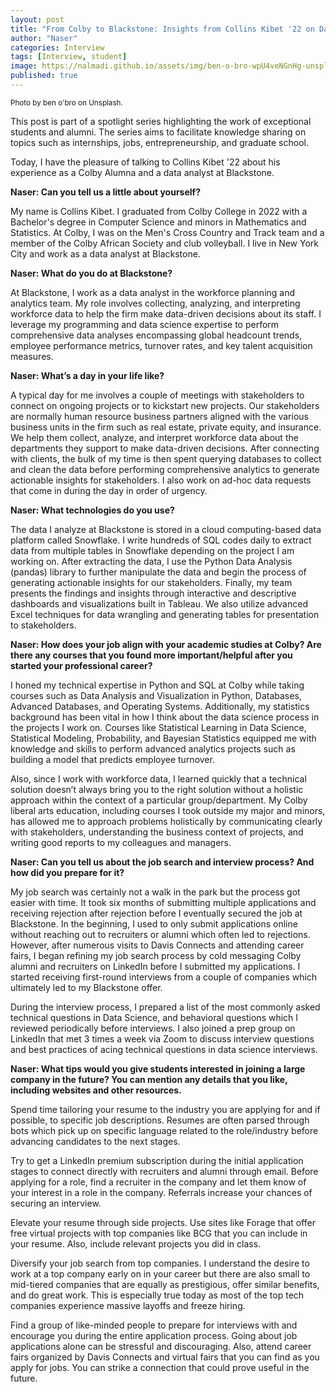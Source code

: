 ```yaml
---
layout: post
title: "From Colby to Blackstone: Insights from Collins Kibet '22 on Data Analytics, Career Prep, and the Job Hunt"
author: "Naser"
categories: Interview
tags: [Interview, student]
image: https://nalmadi.github.io/assets/img/ben-o-bro-wpU4veNGnHg-unsplash.jpg
published: true
---
```

<meta name="image" property="og:image" content="https://nalmadi.github.io/assets/img/ben-o-bro-wpU4veNGnHg-unsplash.jpg">
<sup>Photo by ben o'bro on Unsplash.</sup>
  

This post is part of a spotlight series highlighting the work of exceptional students and alumni.  The series aims to facilitate knowledge sharing on topics such as internships, jobs, entrepreneurship, and graduate school.  


Today, I have the pleasure of talking to Collins Kibet '22 about his experience as a Colby Alumna and a data analyst at Blackstone.


**Naser: Can you tell us a little about yourself?**

My name is Collins Kibet. I graduated from Colby College in 2022 with a Bachelor's degree in Computer Science and minors in Mathematics and Statistics. At Colby, I was on the Men's Cross Country and Track team and a member of the Colby African Society and club volleyball. I live in New York City and work as a data analyst at Blackstone.

**Naser: What do you do at Blackstone?**

At Blackstone, I work as a data analyst in the workforce planning and analytics team. My role involves collecting, analyzing, and interpreting workforce data to help the firm make data-driven decisions about its staff. I leverage my programming and data science expertise to perform comprehensive data analyses encompassing global headcount trends, employee performance metrics, turnover rates, and key talent acquisition measures. 

**Naser: What’s a day in your life like?**

A typical day for me involves a couple of meetings with stakeholders to connect on ongoing projects or to kickstart new projects. Our stakeholders are normally human resource business partners aligned with the various business units in the firm such as real estate, private equity, and insurance. We help them collect, analyze, and interpret workforce data about the departments they support to make data-driven decisions. After connecting with clients, the bulk of my time is then spent querying databases to collect and clean the data before performing comprehensive analytics to generate actionable insights for stakeholders. I also work on ad-hoc data requests that come in during the day in order of urgency.

**Naser: What technologies do you use?**



The data I analyze at Blackstone is stored in a cloud computing-based data platform called Snowflake. I write hundreds of SQL codes daily to extract data from multiple tables in Snowflake depending on the project I am working on. After extracting the data, I use the Python Data Analysis (pandas) library to further manipulate the data and begin the process of generating actionable insights for our stakeholders. Finally, my team presents the findings and insights through interactive and descriptive dashboards and visualizations built in Tableau. We also utilize advanced Excel techniques for data wrangling and generating tables for presentation to stakeholders.

**Naser: How does your job align with your academic studies at Colby? Are there any courses that you found more important/helpful after you started your professional career?**

I honed my technical expertise in Python and SQL at Colby while taking courses such as Data Analysis and Visualization in Python, Databases, Advanced Databases, and Operating Systems. Additionally, my statistics background has been vital in how I think about the data science process in the projects I work on. Courses like Statistical Learning in Data Science, Statistical Modeling, Probability, and Bayesian Statistics equipped me with knowledge and skills to perform advanced analytics projects such as building a model that predicts employee turnover. 

Also, since I work with workforce data, I learned quickly that a technical solution doesn’t always bring you to the right solution without a holistic approach within the context of a particular group/department. My Colby liberal arts education, including courses I took outside my major and minors, has allowed me to approach problems holistically by communicating clearly with stakeholders, understanding the business context of projects, and writing good reports to my colleagues and managers.

**Naser: Can you tell us about the job search and interview process? And how did you prepare for it?**

My job search was certainly not a walk in the park but the process got easier with time. It took six months of submitting multiple applications and receiving rejection after rejection before I eventually secured the job at Blackstone. In the beginning, I used to only submit applications online without reaching out to recruiters or alumni which often led to rejections. However, after numerous visits to Davis Connects and attending career fairs, I began refining my job search process by cold messaging Colby alumni and recruiters on LinkedIn before I submitted my applications. I started receiving first-round interviews from a couple of companies which ultimately led to my Blackstone offer. 

During the interview process, I prepared a list of the most commonly asked technical questions in Data Science, and behavioral questions which I reviewed periodically before interviews. I also joined a prep group on LinkedIn that met 3 times a week via Zoom to discuss interview questions and best practices of acing technical questions in data science interviews. 

**Naser: What tips would you give students interested in joining a large company in the future? You can mention any details that you like, including websites and other resources.**



Spend time tailoring your resume to the industry you are applying for and if possible, to specific job descriptions. Resumes are often parsed through bots which pick up on specific language related to the role/industry before advancing candidates to the next stages.

Try to get a LinkedIn premium subscription during the initial application stages to connect directly with recruiters and alumni through email. Before applying for a role, find a recruiter in the company and let them know of your interest in a role in the company. Referrals increase your chances of securing an interview.

Elevate your resume through side projects. Use sites like Forage that offer free virtual projects with top companies like BCG that you can include in your resume. Also, include relevant projects you did in class.

Diversify your job search from top companies. I understand the desire to work at a top company early on in your career but there are also small to mid-tiered companies that are equally as prestigious, offer similar benefits, and do great work. This is especially true today as most of the top tech companies experience massive layoffs and freeze hiring. 

Find a group of like-minded people to prepare for interviews with and encourage you during the entire application process. Going about job applications alone can be stressful and discouraging. Also, attend career fairs organized by Davis Connects and virtual fairs that you can find as you apply for jobs. You can strike a connection that could prove useful in the future.
